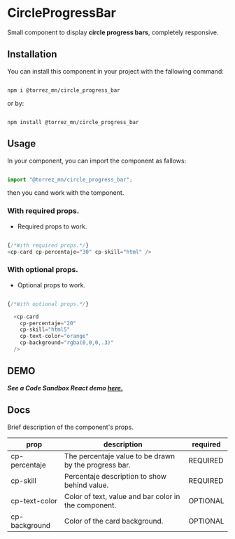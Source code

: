# CircleProgressBar

Small component to display **circle progress bars**, completely responsive.

## Installation

You can install this component in your project with the fallowing command:

```console

npm i @torrez_mn/circle_progress_bar

```

or by:

```console

npm install @torrez_mn/circle_progress_bar

```

## Usage

In your component, you can import the component as fallows:

```JavaScript

import "@torrez_mn/circle_progress_bar";

```

then you cand work with the tomponent.

### With required props.
- Required props to work. 

```JavaScript

{/*With required props.*/}
<cp-card cp-percentaje="30" cp-skill="html" />

```

### With optional props.
- Optional props to work. 

```JavaScript

{/*With optional props.*/}

  <cp-card
    cp-percentaje="20"
    cp-skill="html5"
    cp-text-color="orange"
    cp-background="rgba(0,0,0,.3)"
  />

```


## DEMO
***See a *Code Sandbox* React demo [here.](https://wg5103.csb.app/)***

## Docs

Brief description of the component's props.


| prop | description | required |
|------|-------------|----------|
|cp-percentaje|The percentaje value to be drawn by the progress bar.| REQUIRED|
|cp-skill|Percentaje description to show behind value.|REQUIRED|
|cp-text-color|Color of text, value and bar color in the component.|OPTIONAL|
|cp-background|Color of the card background.|OPTIONAL|
